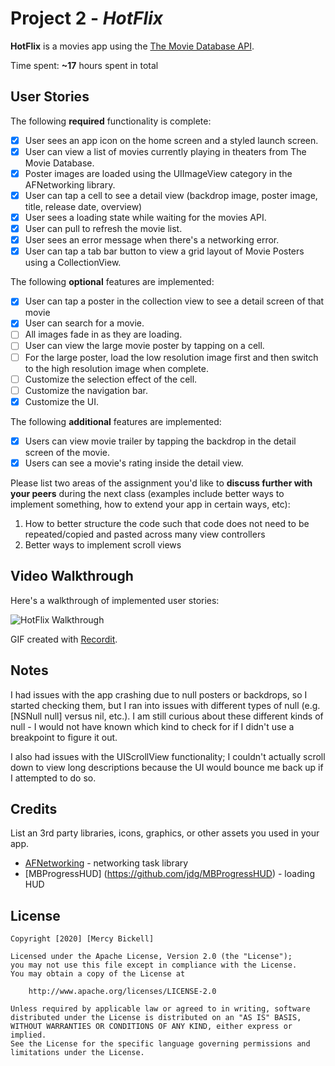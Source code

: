 # Project 2 - *HotFlix*

**HotFlix** is a movies app using the [The Movie Database API](http://docs.themoviedb.apiary.io/#).

Time spent: **~17** hours spent in total

## User Stories

The following **required** functionality is complete:

- [X] User sees an app icon on the home screen and a styled launch screen.
- [X] User can view a list of movies currently playing in theaters from The Movie Database.
- [X] Poster images are loaded using the UIImageView category in the AFNetworking library.
- [X] User can tap a cell to see a detail view (backdrop image, poster image, title, release date, overview)
- [X] User sees a loading state while waiting for the movies API.
- [X] User can pull to refresh the movie list.
- [X] User sees an error message when there's a networking error.
- [X] User can tap a tab bar button to view a grid layout of Movie Posters using a CollectionView.

The following **optional** features are implemented:

- [X] User can tap a poster in the collection view to see a detail screen of that movie
- [X] User can search for a movie.
- [ ] All images fade in as they are loading.
- [ ] User can view the large movie poster by tapping on a cell.
- [ ] For the large poster, load the low resolution image first and then switch to the high resolution image when complete.
- [ ] Customize the selection effect of the cell.
- [ ] Customize the navigation bar.
- [X] Customize the UI.

The following **additional** features are implemented:

- [X] Users can view movie trailer by tapping the backdrop in the detail screen of the movie.
- [X] Users can see a movie's rating inside the detail view.

Please list two areas of the assignment you'd like to **discuss further with your peers** during the next class (examples include better ways to implement something, how to extend your app in certain ways, etc):

1. How to better structure the code such that code does not need to be repeated/copied and pasted across many view controllers
2. Better ways to implement scroll views

## Video Walkthrough

Here's a walkthrough of implemented user stories:

<img src='http://g.recordit.co/GMDVhFxIhp.gif' title='HotFlix Walkthrough' width='' alt='HotFlix Walkthrough' />

GIF created with [Recordit](https://recordit.co/).

## Notes

I had issues with the app crashing due to null posters or backdrops, so I started checking them, but I ran into issues with different types of null (e.g. [NSNull null] versus nil, etc.). I am still curious about these different kinds of null - I would not have known which kind to check for if I didn't use a breakpoint to figure it out.

I also had issues with the UIScrollView functionality; I couldn't actually scroll down to view long descriptions because the UI would bounce me back up if I attempted to do so.

## Credits

List an 3rd party libraries, icons, graphics, or other assets you used in your app.

- [AFNetworking](https://github.com/AFNetworking/AFNetworking) - networking task library
- [MBProgressHUD] (https://github.com/jdg/MBProgressHUD) - loading HUD

## License

    Copyright [2020] [Mercy Bickell]

    Licensed under the Apache License, Version 2.0 (the "License");
    you may not use this file except in compliance with the License.
    You may obtain a copy of the License at

        http://www.apache.org/licenses/LICENSE-2.0

    Unless required by applicable law or agreed to in writing, software
    distributed under the License is distributed on an "AS IS" BASIS,
    WITHOUT WARRANTIES OR CONDITIONS OF ANY KIND, either express or implied.
    See the License for the specific language governing permissions and
    limitations under the License.
